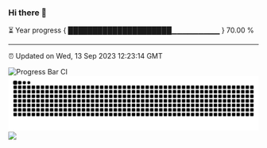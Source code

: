 ### Hi there 👋

⏳ Year progress { █████████████████████▁▁▁▁▁▁▁▁▁ } 70.00 %

---

⏰ Updated on Wed, 13 Sep 2023 12:23:14 GMT

![Progress Bar CI](https://github.com/liununu/liununu/workflows/Progress%20Bar%20CI/badge.svg)![](https://raw.githubusercontent.com/L1cardo/L1cardo/main/assets/github-contribution-grid-snake.svg)![](https://raw.githubusercontent.com/seesaws/seesaws/main/assets/github-contribution-grid-snake.svg)
